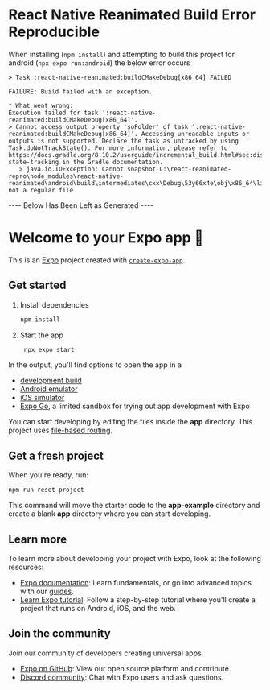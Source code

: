 # React Native Reanimated Build Error Reproducible

When installing (`npm install`) and attempting to build this project for android (`npx expo run:android`) the below error occurs

```
> Task :react-native-reanimated:buildCMakeDebug[x86_64] FAILED

FAILURE: Build failed with an exception.

* What went wrong:
Execution failed for task ':react-native-reanimated:buildCMakeDebug[x86_64]'.
> Cannot access output property 'soFolder' of task ':react-native-reanimated:buildCMakeDebug[x86_64]'. Accessing unreadable inputs or outputs is not supported. Declare the task as untracked by using Task.doNotTrackState(). For more information, please refer to https://docs.gradle.org/8.10.2/userguide/incremental_build.html#sec:disable-state-tracking in the Gradle documentation.
   > java.io.IOException: Cannot snapshot C:\react-reanimated-repro\node_modules\react-native-reanimated\android\build\intermediates\cxx\Debug\53y66x4e\obj\x86_64\libc++_shared.so: not a regular file
```

---- Below Has Been Left as Generated ----

# Welcome to your Expo app 👋

This is an [Expo](https://expo.dev) project created with [`create-expo-app`](https://www.npmjs.com/package/create-expo-app).

## Get started

1. Install dependencies

   ```bash
   npm install
   ```

2. Start the app

   ```bash
    npx expo start
   ```

In the output, you'll find options to open the app in a

- [development build](https://docs.expo.dev/develop/development-builds/introduction/)
- [Android emulator](https://docs.expo.dev/workflow/android-studio-emulator/)
- [iOS simulator](https://docs.expo.dev/workflow/ios-simulator/)
- [Expo Go](https://expo.dev/go), a limited sandbox for trying out app development with Expo

You can start developing by editing the files inside the **app** directory. This project uses [file-based routing](https://docs.expo.dev/router/introduction).

## Get a fresh project

When you're ready, run:

```bash
npm run reset-project
```

This command will move the starter code to the **app-example** directory and create a blank **app** directory where you can start developing.

## Learn more

To learn more about developing your project with Expo, look at the following resources:

- [Expo documentation](https://docs.expo.dev/): Learn fundamentals, or go into advanced topics with our [guides](https://docs.expo.dev/guides).
- [Learn Expo tutorial](https://docs.expo.dev/tutorial/introduction/): Follow a step-by-step tutorial where you'll create a project that runs on Android, iOS, and the web.

## Join the community

Join our community of developers creating universal apps.

- [Expo on GitHub](https://github.com/expo/expo): View our open source platform and contribute.
- [Discord community](https://chat.expo.dev): Chat with Expo users and ask questions.
